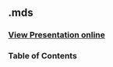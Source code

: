 ## .mds
### [View Presentation online](https://rawgit.com/TelerikAcademy/Mobile-Applications-for-iOS/master/01.%20Objective-C-Overview/2.%20Methods-in-Objective-C/slides/index.html#/title)
### Table of Contents

